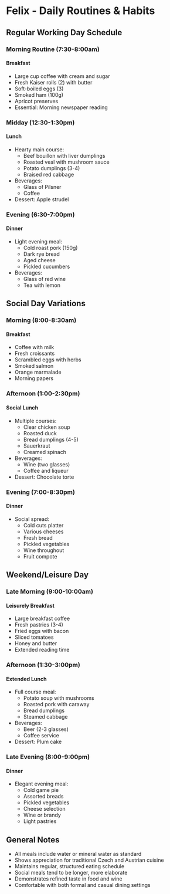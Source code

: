 # Felix - Daily Routines & Habits

## Regular Working Day Schedule

### Morning Routine (7:30-8:00am)
#### Breakfast
- Large cup coffee with cream and sugar
- Fresh Kaiser rolls (2) with butter
- Soft-boiled eggs (3)
- Smoked ham (100g)
- Apricot preserves
- Essential: Morning newspaper reading

### Midday (12:30-1:30pm)
#### Lunch
- Hearty main course:
  - Beef bouillon with liver dumplings
  - Roasted veal with mushroom sauce
  - Potato dumplings (3-4)
  - Braised red cabbage
- Beverages:
  - Glass of Pilsner
  - Coffee
- Dessert: Apple strudel

### Evening (6:30-7:00pm)
#### Dinner
- Light evening meal:
  - Cold roast pork (150g)
  - Dark rye bread
  - Aged cheese
  - Pickled cucumbers
- Beverages:
  - Glass of red wine
  - Tea with lemon

## Social Day Variations

### Morning (8:00-8:30am)
#### Breakfast
- Coffee with milk
- Fresh croissants
- Scrambled eggs with herbs
- Smoked salmon
- Orange marmalade
- Morning papers

### Afternoon (1:00-2:30pm)
#### Social Lunch
- Multiple courses:
  - Clear chicken soup
  - Roasted duck
  - Bread dumplings (4-5)
  - Sauerkraut
  - Creamed spinach
- Beverages:
  - Wine (two glasses)
  - Coffee and liqueur
- Dessert: Chocolate torte

### Evening (7:00-8:30pm)
#### Dinner
- Social spread:
  - Cold cuts platter
  - Various cheeses
  - Fresh bread
  - Pickled vegetables
  - Wine throughout
  - Fruit compote

## Weekend/Leisure Day

### Late Morning (9:00-10:00am)
#### Leisurely Breakfast
- Large breakfast coffee
- Fresh pastries (3-4)
- Fried eggs with bacon
- Sliced tomatoes
- Honey and butter
- Extended reading time

### Afternoon (1:30-3:00pm)
#### Extended Lunch
- Full course meal:
  - Potato soup with mushrooms
  - Roasted pork with caraway
  - Bread dumplings
  - Steamed cabbage
- Beverages:
  - Beer (2-3 glasses)
  - Coffee service
- Dessert: Plum cake

### Late Evening (8:00-9:00pm)
#### Dinner
- Elegant evening meal:
  - Cold game pie
  - Assorted breads
  - Pickled vegetables
  - Cheese selection
  - Wine or brandy
  - Light pastries

## General Notes
- All meals include water or mineral water as standard
- Shows appreciation for traditional Czech and Austrian cuisine
- Maintains regular, structured eating schedule
- Social meals tend to be longer, more elaborate
- Demonstrates refined taste in food and wine
- Comfortable with both formal and casual dining settings 